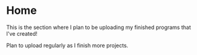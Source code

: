 # Home
This is the section where I plan to be uploading my finished programs that I've created!

Plan to upload regularly as I finish more projects.
